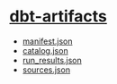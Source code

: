 # [dbt-artifacts](https://docs.getdbt.com/reference/artifacts/dbt-artifacts)
- [manifest.json](https://docs.getdbt.com/reference/artifacts/manifest-json)
- [catalog.json](https://docs.getdbt.com/reference/artifacts/catalog-json)
- [run_results.json](https://docs.getdbt.com/reference/artifacts/run-results-json)
- [sources.json](https://docs.getdbt.com/reference/artifacts/sources-json)
